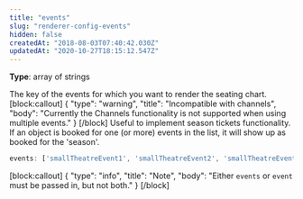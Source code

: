 ```yaml
---
title: "events"
slug: "renderer-config-events"
hidden: false
createdAt: "2018-08-03T07:40:42.030Z"
updatedAt: "2020-10-27T18:15:12.547Z"
---
```

**Type**: array of strings

The key of the events for which you want to render the seating chart.
[block:callout]
{
  &quot;type&quot;: &quot;warning&quot;,
  &quot;title&quot;: &quot;Incompatible with channels&quot;,
  &quot;body&quot;: &quot;Currently the Channels functionality is not supported when using multiple events.&quot;
}
[/block]
Useful to implement season tickets functionality. If an object is booked for one (or more) events in the list, it will show up as booked for the &#39;season&#39;.

```javascript
events: ['smallTheatreEvent1', 'smallTheatreEvent2', 'smallTheatreEvent3']
```

[block:callout]
{
  &quot;type&quot;: &quot;info&quot;,
  &quot;title&quot;: &quot;Note&quot;,
  &quot;body&quot;: &quot;Either `events` or `event` must be passed in, but not both.&quot;
}
[/block]
